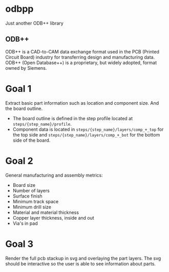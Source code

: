 # odbpp
Just another ODB++ library

## ODB++
ODB++ is a CAD-to-CAM data exchange format used in the PCB (Printed Circuit Board) industry for transferring design and manufacturing data. ODB++ (Open Database++) is a proprietary, but widely adopted, format owned by Siemens.

# Goal 1
Extract basic part information such as location and component size. And the board outline.
- The board outline is defined in the step profile located at `steps/{step_name}/profile`.
- Component data is located in `steps/{step_name}/layers/comp_+_top` for the top side and `steps/{step_name}/layers/comp_+_bot` for the bottom side of the board.

# Goal 2
General manufacturing and assembly metrics:
- Board size
- Number of layers
- Surface finish
- Minimum track space
- Minimum drill size
- Material and material thickness
- Copper layer thickness, inside and out
- Via's in pad

# Goal 3
Render the full pcb stackup in svg and overlaying the part layers. The svg should be interactive so the user is able to see information about parts.
